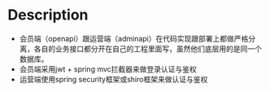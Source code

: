 # Description


+ 会员端（openapi）跟运营端（adminapi）在代码实现跟部署上都做严格分离，各自的业务接口都分开在自己的工程里面写，虽然他们底层用的是同一个数据库。
+ 会员端采用jwt + spring mvc拦截器来做登录认证与鉴权
+ 运营端使用spring security框架或shiro框架来做认证与鉴权